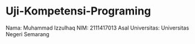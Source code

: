 # Uji-Kompetensi-Programing
Nama: Muhammad Izzulhaq
NIM: 2111417013 
Asal Universitas: Universitas Negeri Semarang
